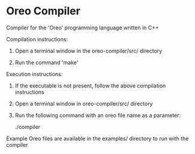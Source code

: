 # Oreo Compiler
Compiler for the 'Oreo' programming language written in C++

Compilation instructions:

1. Open a terminal window in the oreo-compiler/src/ directory

2. Run the command 'make'


Execution instructions:

1. If the executable is not present, follow the above compilation instructions

2. Open a terminal window in oreo-compiler/src/ directory

3. Run the following command with an oreo file name as a parameter:

	./compiler <oreo file name>

Example Oreo files are available in the examples/ directory to run with the compiler
